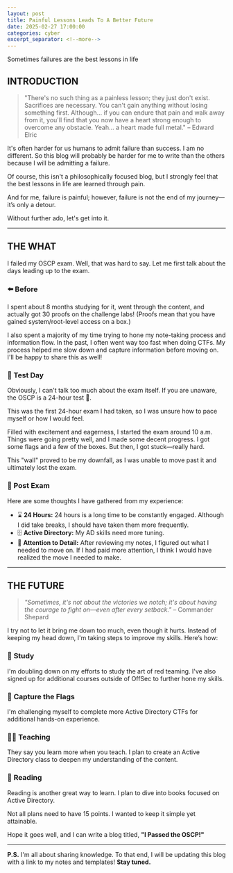 ```yaml
---
layout: post
title: Painful Lessons Leads To A Better Future
date: 2025-02-27 17:00:00
categories: cyber
excerpt_separator: <!--more-->
---
```



Sometimes failures are the best lessons in life

<!--more-->

## INTRODUCTION

> "There's no such thing as a painless lesson; they just don't exist. Sacrifices are necessary. You can't gain anything without losing something first. Although… if you can endure that pain and walk away from it, you'll find that you now have a heart strong enough to overcome any obstacle. Yeah… a heart made full metal." – Edward Elric

It's often harder for us humans to admit failure than success. I am no different. So this blog will probably be harder for me to write than the others because I will be admitting a failure.

Of course, this isn't a philosophically focused blog, but I strongly feel that the best lessons in life are learned through pain.

And for me, failure is painful; however, failure is not the end of my journey—it’s only a detour.

Without further ado, let's get into it.

---

## **THE WHAT**

I failed my OSCP exam. Well, that was hard to say. Let me first talk about the days leading up to the exam.

### **⬅️ Before**

I spent about 8 months studying for it, went through the content, and actually got 30 proofs on the challenge labs! (Proofs mean that you have gained system/root-level access on a box.)

I also spent a majority of my time trying to hone my note-taking process and information flow. In the past, I often went way too fast when doing CTFs. My process helped me slow down and capture information before moving on. I'll be happy to share this as well!

### **🎯 Test Day**

Obviously, I can't talk too much about the exam itself. If you are unaware, the OSCP is a 24-hour test 🤯.

This was the first 24-hour exam I had taken, so I was unsure how to pace myself or how I would feel.

Filled with excitement and eagerness, I started the exam around 10 a.m. Things were going pretty well, and I made some decent progress. I got some flags and a few of the boxes. But then, I got stuck—really hard.

This "wall" proved to be my downfall, as I was unable to move past it and ultimately lost the exam.

### **💭 Post Exam**

Here are some thoughts I have gathered from my experience:

- ⌛ **24 Hours:** 24 hours is a long time to be constantly engaged. Although I did take breaks, I should have taken them more frequently.
- 🗄️ **Active Directory:** My AD skills need more tuning.
- 👀 **Attention to Detail:** After reviewing my notes, I figured out what I needed to move on. If I had paid more attention, I think I would have realized the move I needed to make.

---

## **THE FUTURE**

> _"Sometimes, it's not about the victories we notch; it's about having the courage to fight on—even after every setback."_ – Commander Shepard

I try not to let it bring me down too much, even though it hurts. Instead of keeping my head down, I'm taking steps to improve my skills. Here’s how:

### 🏫 **Study**

I'm doubling down on my efforts to study the art of red teaming. I've also signed up for additional courses outside of OffSec to further hone my skills.

### 🗻 **Capture the Flags**

I'm challenging myself to complete more Active Directory CTFs for additional hands-on experience.

### 🧑‍🏫 **Teaching**

They say you learn more when you teach. I plan to create an Active Directory class to deepen my understanding of the content.

### 📖 **Reading**

Reading is another great way to learn. I plan to dive into books focused on Active Directory.

Not all plans need to have 15 points. I wanted to keep it simple yet attainable.

Hope it goes well, and I can write a blog titled, **"I Passed the OSCP!"**

---

**P.S.** I'm all about sharing knowledge. To that end, I will be updating this blog with a link to my notes and templates! **Stay tuned.**